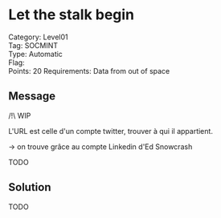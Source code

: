 # Let the stalk begin

Category: Level01  
Tag: SOCMINT  
Type: Automatic  
Flag:  
Points: 20
Requirements: Data from out of space

## Message

/!\ WIP

L'URL est celle d'un compte twitter, trouver à qui il appartient.

-> on trouve grâce au compte Linkedin d'Ed Snowcrash

TODO

## Solution

TODO

